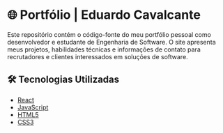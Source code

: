 # 🌐 Portfólio | Eduardo Cavalcante

Este repositório contém o código-fonte do meu portfólio pessoal como desenvolvedor e estudante de Engenharia de Software. O site apresenta meus projetos, habilidades técnicas e informações de contato para recrutadores e clientes interessados em soluções de software.

## 🛠️ Tecnologias Utilizadas

- [React](https://reactjs.org/)
- [JavaScript](https://developer.mozilla.org/pt-BR/docs/Web/JavaScript)
- [HTML5](https://developer.mozilla.org/pt-BR/docs/Web/HTML)
- [CSS3](https://developer.mozilla.org/pt-BR/docs/Web/CSS)